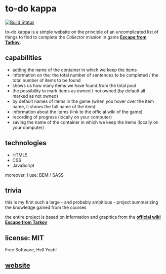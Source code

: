 # to-do kappa

[![Build Status](https://travis-ci.org/joemccann/dillinger.svg?branch=master)](https://travis-ci.org/joemccann/dillinger)

to-do kappa is a simple website on the principle of an uncomplicated list of things to find to complete the _Collector_ mission in game **[Escape from Tarkov](https://www.escapefromtarkov.com/)**.

## capabilities

- adding the name of the container in which we keep the items
- information on the: the total number of sentences to be completed / the total number of items to be found
- shows us how many items we have found from the total pool
- the possibility to mark items as owned / not owned (by default all marked as not owned)
- by default names of items in the game (when you hover over the item name, it shows the full name of the item)
- information about the items (link to the official wiki of the game)
- recording of progress (locally on your computer)
- saving the name of the container in which we keep the items (locally on your computer)

## technologies

- HTML5
- CSS
- JavaScript

moreover, I use: BEM / SASS

## trivia

this is my first such a large - and probably ambitious - project summarizing the knowledge gained from the courses

the entire project is based on information and graphics from the **[official wiki Escape from Tarkov](https://escapefromtarkov.fandom.com/wiki/Escape_from_Tarkov_Wiki)**

## license: MIT

Free Software, Hell Yeah!

## [website](https://ricc3.github.io/to-do_kappa/)
